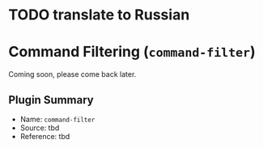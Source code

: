 # TODO translate to Russian

# Command Filtering (`command-filter`)

Coming soon, please come back later.

## Plugin Summary

- Name: `command-filter`
- Source: tbd
- Reference: tbd
